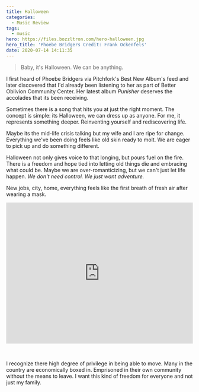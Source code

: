 ```yaml
---
title: Halloween
categories:
  - Music Review
tags:
  - music
hero: https://files.bozzltron.com/hero-halloween.jpg
hero_title: 'Phoebe Bridgers Credit: Frank Ockenfels'
date: 2020-07-14 14:11:35
---
```


> Baby, it's Halloween.  We can be anything.

<!-- more -->

I first heard of Phoebe Bridgers via Pitchfork's Best New Album's feed and later discovered that I'd already been listening to her as part of Better Oblivion Community Center.  Her latest album _Punisher_ deserves the accolades that its been receiving.  

Sometimes there is a song that hits you at just the right moment.  The concept is simple: its Halloween, we can dress up as anyone.  For me, it represents something deeper.  Reinventing yourself and rediscovering life.

Maybe its the mid-life crisis talking but my wife and I are ripe for change.  Everything we've been doing feels like old skin ready to molt.  We are eager to pick up and do something different.  

Halloween not only gives voice to that longing, but pours fuel on the fire.  There is a freedom and hope tied into letting old things die and embracing what could be.  Maybe we are over-romanticizing, but we can't just let life happen.  _We don't need control.  We just want adventure._

New jobs, city, home, everything feels like the first breath of fresh air after wearing a mask.

<iframe src="https://open.spotify.com/embed/track/7FQ2JgfdkBcBb3BEbu8Axf" width="100%" height="380" frameborder="0" allowtransparency="true" allow="encrypted-media"></iframe>

&nbsp;

I recognize there high degree of privilege in being able to move.  Many in the country are economically boxed in.  Emprisoned in their own community without the means to leave.   I want this kind of freedom for everyone and not just my family.